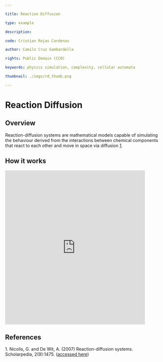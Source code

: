 ```yaml
---

title: Reaction Diffusion

type: example

description: 

code: Cristian Rojas Cardenas

author: Camilo Cruz Gambardella

rights: Public Domain (CC0)

keywords: physics simulation, complexity, cellular automata

thumbnail: ./imgs/rd_thumb.png

---
```


# Reaction Diffusion


## Overview

Reaction-diffusion systems are mathematical models capable of simulating the behaviour derived from the interactions between chemical components that react to each other and move in space via diffusion [1](#1).



## How it works

<iframe height="500" style="width: 90%" scrolling="no" title="Reaction Diffusion" src="https://codesandbox.io/embed/github/GenArtRepo/reaction-diffusion/tree/main/?fontsize=14&hidenavigation=1&theme=dark?module=sketch.js" frameborder="no" loading="lazy" allowtransparency="true" allowfullscreen="true"></iframe>


## References

<a name="1"></a>1. Nicolis, G. and De Wit, A. (2007) Reaction-diffusion systems. Scholarpedia, 2(9):1475. ([accessed here](http://www.scholarpedia.org/article/Reaction-diffusion_systems))